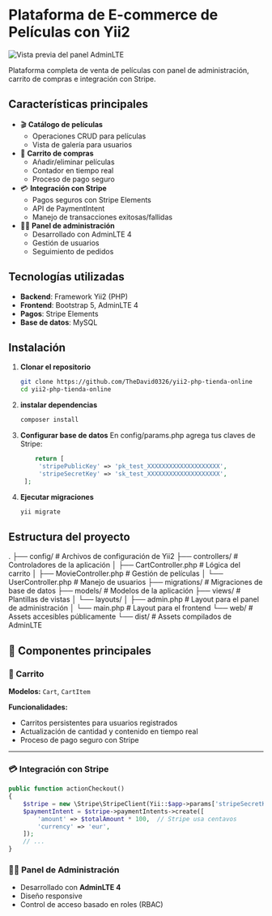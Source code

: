 # Plataforma de E-commerce de Películas con Yii2

![Vista previa del panel AdminLTE](https://adminlte.io/themes/v3/dist/img/AdminLTELogo.png)

Plataforma completa de venta de películas con panel de administración, carrito de compras e integración con Stripe.

## Características principales

- 🎬 **Catálogo de películas**
  - Operaciones CRUD para películas
  - Vista de galería para usuarios
- 🛒 **Carrito de compras**
  - Añadir/eliminar películas
  - Contador en tiempo real
  - Proceso de pago seguro
- 💳 **Integración con Stripe**
  - Pagos seguros con Stripe Elements
  - API de PaymentIntent
  - Manejo de transacciones exitosas/fallidas
- 👨‍💻 **Panel de administración**
  - Desarrollado con AdminLTE 4
  - Gestión de usuarios
  - Seguimiento de pedidos

## Tecnologías utilizadas

- **Backend**: Framework Yii2 (PHP)
- **Frontend**: Bootstrap 5, AdminLTE 4
- **Pagos**: Stripe Elements
- **Base de datos**: MySQL

## Instalación

1. **Clonar el repositorio**
   ```bash
   git clone https://github.com/TheDavid0326/yii2-php-tienda-online
   cd yii2-php-tienda-online
   ```
2. **instalar dependencias**
    ```bash
    composer install
    ```
3. **Configurar base de datos**
   En config/params.php agrega tus claves de Stripe:
   ```php
       return [
        'stripePublicKey' => 'pk_test_XXXXXXXXXXXXXXXXXXXX',
        'stripeSecretKey' => 'sk_test_XXXXXXXXXXXXXXXXXXXX',
    ];
   ```
4. **Ejecutar migraciones**
    ```php
   yii migrate
   ```
## Estructura del proyecto
.
├── config/ # Archivos de configuración de Yii2
├── controllers/ # Controladores de la aplicación
│ ├── CartController.php # Lógica del carrito
│ ├── MovieController.php # Gestión de películas
│ └── UserController.php # Manejo de usuarios
├── migrations/ # Migraciones de base de datos
├── models/ # Modelos de la aplicación
├── views/ # Plantillas de vistas
│ └── layouts/
│ ├── admin.php # Layout para el panel de administración
│ └── main.php # Layout para el frontend
└── web/ # Assets accesibles públicamente
└── dist/ # Assets compilados de AdminLTE

## 🔧 Componentes principales

### 🛒 Carrito

**Modelos:** `Cart`, `CartItem`

**Funcionalidades:**

- Carritos persistentes para usuarios registrados
- Actualización de cantidad y contenido en tiempo real
- Proceso de pago seguro con Stripe

---

### 💳 Integración con Stripe

```php
public function actionCheckout()
{
    $stripe = new \Stripe\StripeClient(Yii::$app->params['stripeSecretKey']);
    $paymentIntent = $stripe->paymentIntents->create([
        'amount' => $totalAmount * 100,  // Stripe usa centavos
        'currency' => 'eur',
    ]);
    // ...
}
```

### 🧑‍💼 Panel de Administración

- Desarrollado con **AdminLTE 4**
- Diseño responsive
- Control de acceso basado en roles (RBAC)

  
